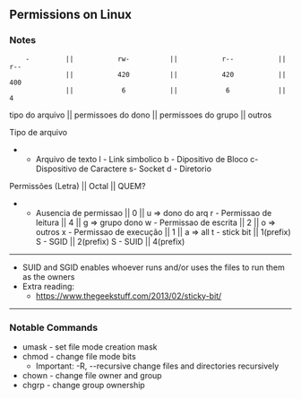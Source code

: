 ## Permissions on Linux

### Notes

        -         ||           rw-          ||           r--           ||         r--
                  ||           420          ||           420           ||         400
                  ||            6           ||            6            ||          4 
tipo do arquivo   ||   permissoes do dono   ||    permissoes do grupo  ||        outros

Tipo de arquivo                             
- - Arquivo de texto
l - Link simbolico
b - Dipositivo de Bloco
c-  Dispositivo de Caractere
s-  Socket
d - Diretorio

Permissões (Letra)            || Octal           || QUEM?
- - Ausencia de permissao     ||  0              || u => dono do arq
r - Permissao de leitura      ||  4              || g => grupo dono
w - Permissao de escrita      ||  2              || o => outros
x - Permissao de execução     ||  1              || a => all
t - stick bit                 ||  1(prefix)
S - SGID                      ||  2(prefix)
S - SUID                      ||  4(prefix)

---

* SUID and SGID enables whoever runs and/or uses the files to run them as the owners
* Extra reading:
  * https://www.thegeekstuff.com/2013/02/sticky-bit/

---

### Notable Commands

* umask - set file mode creation mask
* chmod - change file mode bits
  * Important: -R, --recursive change files and directories recursively
* chown - change file owner and group
* chgrp - change group ownership
